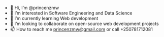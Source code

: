 - 👋 Hi, I’m @princenzmw
- 👀 I’m interested in Software Engineering and Data Science
- 🌱 I’m currently learning Web development
- 💞️ I’m looking to collaborate on open-source web development projects
- 📫 How to reach me princenzmw@gmail.com or call +250781712081

<!---
princenzmw/princenzmw is a ✨ special ✨ repository because its `README.md` (this file) appears on your GitHub profile.
You can click the Preview link to take a look at your changes.
--->
